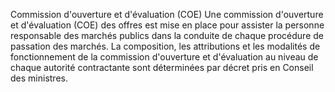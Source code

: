 Commission d'ouverture et d'évaluation (COE)
Une commission d'ouverture et d'évaluation (COE) des offres est mise en
place pour assister la personne responsable des marchés publics dans la
conduite de chaque procédure de passation des marchés.
La composition, les attributions et les modalités de fonctionnement de
la commission d'ouverture et d'évaluation au niveau de chaque autorité
contractante sont déterminées par décret pris en Conseil des ministres.